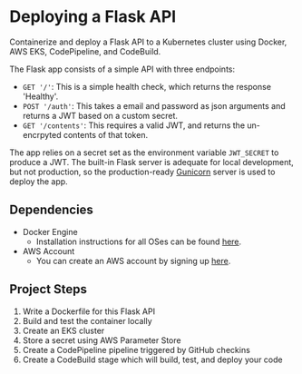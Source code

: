 # Deploying a Flask API

Containerize and deploy a Flask API to a Kubernetes cluster using Docker, AWS EKS, CodePipeline, and CodeBuild.

The Flask app consists of a simple API with three endpoints:

- `GET '/'`: This is a simple health check, which returns the response 'Healthy'. 
- `POST '/auth'`: This takes a email and password as json arguments and returns a JWT based on a custom secret.
- `GET '/contents'`: This requires a valid JWT, and returns the un-encrpyted contents of that token. 

The app relies on a secret set as the environment variable `JWT_SECRET` to produce a JWT. The built-in Flask server is adequate for local development, but not production, so  the production-ready [Gunicorn](https://gunicorn.org/) server is used to deploy the app.

## Dependencies

- Docker Engine
    - Installation instructions for all OSes can be found [here](https://docs.docker.com/install/).
 - AWS Account
     - You can create an AWS account by signing up [here](https://aws.amazon.com/#).
     
## Project Steps

1. Write a Dockerfile for this Flask API
2. Build and test the container locally
3. Create an EKS cluster
4. Store a secret using AWS Parameter Store
5. Create a CodePipeline pipeline triggered by GitHub checkins
6. Create a CodeBuild stage which will build, test, and deploy your code
